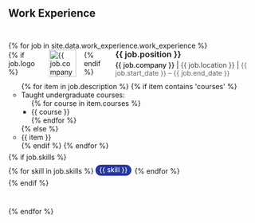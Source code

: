 
<style>
.badge {
  display: inline-block;
  padding: 0.10em 0.55em;     /* less vertical/horizontal padding */
  margin: 0 3px 6px 0;        /* tighter, less gap between */
  font-size: 13px;            /* smaller for tag feel */
  color: #fff;
  background-color: #2637a1;  /* your blue */
  border-radius: 16px;        /* slightly rounder */
  font-weight: 500;           /* medium, not bold */
  letter-spacing: 0.02em;
  line-height: 1.5;
  box-shadow: 0 1px 2px rgba(0,0,0,0.05);
  vertical-align: middle;
  transition: background 0.2s;
}

.badge:hover {
  background-color: #1a237e;
  cursor: pointer;
}
</style>


<h1 id="work-experience"></h1>

<h2 style="margin: 60px 0px 15px;">Work Experience</h2>
<div style="height:15px;"></div>



<div class="work-experience">
  <ul class="work-exp-list" style="list-style: none; padding-left: 0;">
    {% for job in site.data.work_experience.work_experience %}
    <li class="work-exp-item" style="margin-bottom: 40px;">
      <div class="work-header" style="display: flex; align-items: center; gap: 16px;">
        {% if job.logo %}
          <img src="{{ job.logo }}" alt="{{ job.company }} logo" class="work-logo"
            style="height: 54px; width: 54px; object-fit: contain; margin: 0; display: block;">
        {% endif %}
        <div>
          <h3 style="margin:0 0 2px 0; font-size:1.18em; font-weight: 600; line-height: 1.2;">
            {{ job.position }}
          </h3>
          <span class="work-company" style="font-weight:500;">
            {{ job.company }}
          </span>
          | <span class="work-location" style="color:#444;">
            {{ job.location }}
          </span>
          | <span class="work-dates" style="color:#666; font-size: 0.97em;">
            {{ job.start_date }} – {{ job.end_date }}
          </span>
        </div>
      </div>
      <ul class="work-details" style="margin: 10px 0 6px 0; padding-left: 26px;">
        {% for item in job.description %}
          {% if item contains 'courses' %}
            <li>
              Taught undergraduate courses:
              <ul style="padding-left:20px;">
                {% for course in item.courses %}
                  <li>{{ course }}</li>
                {% endfor %}
              </ul>
            </li>
          {% else %}
            <li>{{ item }}</li>
          {% endif %}
        {% endfor %}
      </ul>
      {% if job.skills %}
      <div class="work-skills" style="margin-top: 7px;">
        {% for skill in job.skills %}
        <span class="badge">{{ skill }}</span>
        {% endfor %}
      </div>
      {% endif %}
    </li>
    {% endfor %}
  </ul>
</div>




<!-- 


<div class="work-experience">
  <ul class="work-exp-list" style="list-style: none; padding-left: 0;">
    {% for job in site.data.work_experience.work_experience %}
    <li class="work-exp-item" style="margin-bottom: 32px;">
      <div class="work-header" style="display: flex; align-items: center; gap: 16px;">
        {% if job.logo %}
          <img src="{{ job.logo }}" alt="{{ job.company }} logo" class="work-logo"
            style="height: 54px; width: 54px; object-fit: contain; margin: 0; display: block;">
        {% endif %}
        <div>
          <h3 style="margin:0 0 2px 0; font-size:1.18em; font-weight: 600; line-height: 1.2;">
            {{ job.position }}
          </h3>
          <span class="work-company" style="font-weight:500;">
            {{ job.company }}
          </span>
          | <span class="work-location" style="color:#444;">
            {{ job.location }}
          </span>
          | <span class="work-dates" style="color:#666; font-size: 0.97em;">
            {{ job.start_date }} – {{ job.end_date }}
          </span>
        </div>
      </div>
      <ul class="work-details" style="margin: 10px 0 6px 0; padding-left: 26px;">
        {% for item in job.description %}
        <li>{{ item }}</li>
        {% endfor %}
      </ul>
      {% if job.skills %}
      <div class="work-skills" style="margin-top: 7px;">
        {% for skill in job.skills %}
        <span class="badge">{{ skill }}</span>
        {% endfor %}
      </div>
      {% endif %}
    </li>
    {% endfor %}
  </ul>
</div>


 -->
